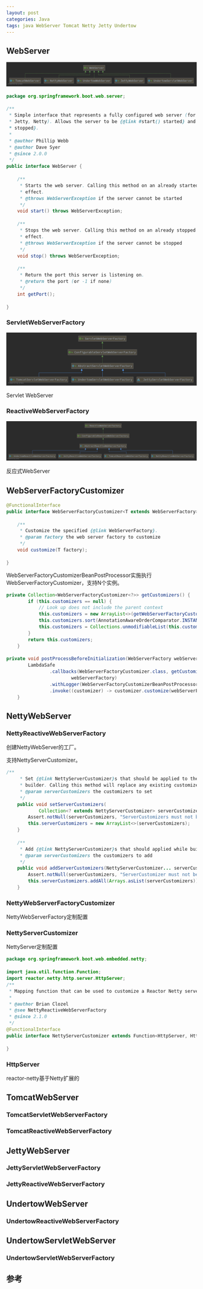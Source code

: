 ```yaml
---
layout: post
categories: Java
tags: java WebServer Tomcat Netty Jetty Undertow
---
```


## WebServer

![WebServer](/images/WebServer.png)

```java
package org.springframework.boot.web.server;

/**
 * Simple interface that represents a fully configured web server (for example Tomcat,
 * Jetty, Netty). Allows the server to be {@link #start() started} and {@link #stop()
 * stopped}.
 *
 * @author Phillip Webb
 * @author Dave Syer
 * @since 2.0.0
 */
public interface WebServer {

	/**
	 * Starts the web server. Calling this method on an already started server has no
	 * effect.
	 * @throws WebServerException if the server cannot be started
	 */
	void start() throws WebServerException;

	/**
	 * Stops the web server. Calling this method on an already stopped server has no
	 * effect.
	 * @throws WebServerException if the server cannot be stopped
	 */
	void stop() throws WebServerException;

	/**
	 * Return the port this server is listening on.
	 * @return the port (or -1 if none)
	 */
	int getPort();

}

```

### ServletWebServerFactory

![ServletWebServerFactory](/images/ServletWebServerFactory.png)

Servlet WebServer

### ReactiveWebServerFactory

![ReactiveWebServerFactory](/images/ReactiveWebServerFactory.png)

反应式WebServer

## WebServerFactoryCustomizer

```java
@FunctionalInterface
public interface WebServerFactoryCustomizer<T extends WebServerFactory> {

	/**
	 * Customize the specified {@link WebServerFactory}.
	 * @param factory the web server factory to customize
	 */
	void customize(T factory);

}
```

WebServerFactoryCustomizerBeanPostProcessor实施执行WebServerFactoryCustomizer，支持N个实例。

```java
private Collection<WebServerFactoryCustomizer<?>> getCustomizers() {
		if (this.customizers == null) {
			// Look up does not include the parent context
			this.customizers = new ArrayList<>(getWebServerFactoryCustomizerBeans());
			this.customizers.sort(AnnotationAwareOrderComparator.INSTANCE);
			this.customizers = Collections.unmodifiableList(this.customizers);
		}
		return this.customizers;
	}

private void postProcessBeforeInitialization(WebServerFactory webServerFactory) {
		LambdaSafe
				.callbacks(WebServerFactoryCustomizer.class, getCustomizers(),
						webServerFactory)
				.withLogger(WebServerFactoryCustomizerBeanPostProcessor.class)
				.invoke((customizer) -> customizer.customize(webServerFactory));
	}
```



## NettyWebServer

### NettyReactiveWebServerFactory

创建NettyWebServer的工厂。

支持NettyServerCustomizer。

```java
/**
	 * Set {@link NettyServerCustomizer}s that should be applied to the Netty server
	 * builder. Calling this method will replace any existing customizers.
	 * @param serverCustomizers the customizers to set
	 */
	public void setServerCustomizers(
			Collection<? extends NettyServerCustomizer> serverCustomizers) {
		Assert.notNull(serverCustomizers, "ServerCustomizers must not be null");
		this.serverCustomizers = new ArrayList<>(serverCustomizers);
	}

	/**
	 * Add {@link NettyServerCustomizer}s that should applied while building the server.
	 * @param serverCustomizers the customizers to add
	 */
	public void addServerCustomizers(NettyServerCustomizer... serverCustomizers) {
		Assert.notNull(serverCustomizers, "ServerCustomizer must not be null");
		this.serverCustomizers.addAll(Arrays.asList(serverCustomizers));
	}
```

### NettyWebServerFactoryCustomizer

NettyWebServerFactory定制配置

### NettyServerCustomizer

NettyServer定制配置

```java
package org.springframework.boot.web.embedded.netty;

import java.util.function.Function;
import reactor.netty.http.server.HttpServer;
/**
 * Mapping function that can be used to customize a Reactor Netty server instance.
 *
 * @author Brian Clozel
 * @see NettyReactiveWebServerFactory
 * @since 2.1.0
 */
@FunctionalInterface
public interface NettyServerCustomizer extends Function<HttpServer, HttpServer> {

}
```

### HttpServer

reactor-netty基于Netty扩展的

## TomcatWebServer

### TomcatServletWebServerFactory

### TomcatReactiveWebServerFactory



## JettyWebServer

### JettyServletWebServerFactory

### JettyReactiveWebServerFactory



## UndertowWebServer

### UndertowReactiveWebServerFactory

## UndertowServletWebServer

### UndertowServletWebServerFactory

## 参考

